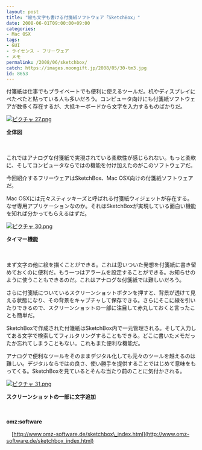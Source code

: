 ```yaml
---
layout: post
title: "絵も文字も書ける付箋紙ソフトウェア「SketchBox」"
date: 2008-06-01T09:00:00+09:00
categories:
- Mac OSX
tags: 
- GUI
- ライセンス - フリーウェア
- メモ
permalink: /2008/06/sketchbox/
catch: https://images.moongift.jp/2008/05/30-tm3.jpg
id: 8653
---
```

付箋紙は仕事でもプライベートでも便利に使えるツールだ。机やディスプレイにぺたぺたと貼っている人も多いだろう。コンピュータ向けにも付箋紙ソフトウェアが数多く存在するが、大抵キーボードから文字を入力するものばかりだ。

  

[![ピクチャ 27.png](https://images.moongift.jp/2008/05/27-tm4.jpg)](https://images.moongift.jp/2008/05/274.jpg)  
  
**全体図**

  

　

  

これではアナログな付箋紙で実現されている柔軟性が感じられない。もっと柔軟に、そしてコンピュータならではの機能を付け加えたのがこのソフトウェアだ。

  

今回紹介するフリーウェアはSketchBox、Mac OSX向けの付箋紙ソフトウェアだ。

  
  
<!--more-->  

Mac OSXには元々スティッキーズと呼ばれる付箋紙ウィジェットが存在する。なぜ専用アプリケーションなのか。それはSketchBoxが実現している面白い機能を知れば分かってもらえるはずだ。

  

[![ピクチャ 30.png](https://images.moongift.jp/2008/05/30-tm3.jpg)](https://images.moongift.jp/2008/05/303.jpg)  
  
**タイマー機能**

  

　

  

まず文字の他に絵を描くことができる。これは思いついた発想を付箋紙に書き留めておくのに便利だ。もう一つはアラームを設定することができる。お知らせのように使うこともできるのだ。これはアナログな付箋紙では難しいだろう。

  

さらに付箋紙についているスクリーンショットボタンを押すと、背景が透けて見える状態になり、その背景をキャプチャして保存できる。さらにそこに線を引いたりできるので、スクリーンショットの一部に注目して赤丸しておくと言ったことも簡単だ。

  

SketchBoxで作成された付箋紙はSketchBox内で一元管理される。そして入力してある文字で検索してフィルタリングすることもできる。どこに書いたメモだったか忘れてしまうこともない。これもまた便利な機能だ。

  

アナログで便利なツールをそのままデジタル化しても元々のツールを越えるのは難しい。デジタルならではの良さ、使い勝手を提供することではじめて意味をもってくる。SketchBoxを見ているとそんな当たり前のことに気付かされる。

  

[![ピクチャ 31.png](https://images.moongift.jp/2008/05/31-tm1.jpg)](https://images.moongift.jp/2008/05/316.jpg)  
  
**スクリーンショットの一部に文字追加**

  

　

  

**omz:software**  
  
　[http://www.omz-software.de/sketchbox\_index.html](http://www.omz-software.de/sketchbox_index.html)

  
